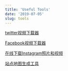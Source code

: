 ```yaml
---
title: 'Useful Tools'
date: '2019-07-05'
slug: tools
---
```


[twitter视频下载器](https://www.savetweetvid.com/zh)

[Facebook视频下载器](https://www.getfvid.com/zh)

[在线下载Instagram照片和视频](https://www.instaloadgram.com/zh/)

[站点地图生成工具](https://www.xml-sitemaps.com/)


